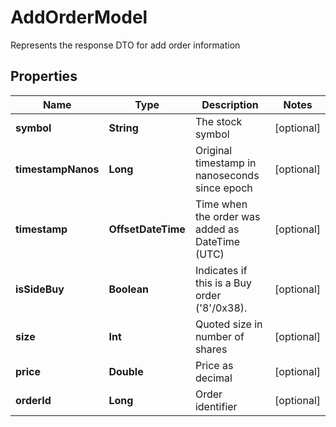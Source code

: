 

# AddOrderModel

Represents the response DTO for add order information

## Properties

Name | Type | Description | Notes
------------ | ------------- | ------------- | -------------
**symbol** | **String** | The stock symbol |  [optional]
**timestampNanos** | **Long** | Original timestamp in nanoseconds since epoch |  [optional]
**timestamp** | **OffsetDateTime** | Time when the order was added as DateTime (UTC) |  [optional]
**isSideBuy** | **Boolean** | Indicates if this is a Buy order (&#39;8&#39;/0x38). |  [optional]
**size** | **Int** | Quoted size in number of shares |  [optional]
**price** | **Double** | Price as decimal |  [optional]
**orderId** | **Long** | Order identifier |  [optional]



